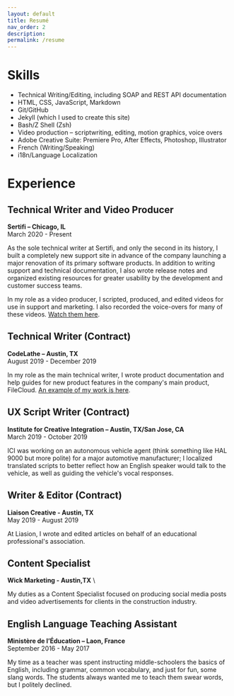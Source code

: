 ```yaml
---
layout: default
title: Resumé
nav_order: 2
description:
permalink: /resume
---
```

# Skills

* Technical Writing/Editing, including SOAP and REST API documentation
* HTML, CSS, JavaScript, Markdown
* Git/GitHub
* Jekyll (which I used to create this site)
* Bash/Z Shell (Zsh)
* Video production – scriptwriting, editing, motion graphics, voice overs
* Adobe Creative Suite: Premiere Pro, After Effects, Photoshop, Illustrator
* French (Writing/Speaking)
* i18n/Language Localization

# Experience
## Technical Writer and Video Producer
**Sertifi – Chicago, IL** \
March 2020 - Present

As the sole technical writer at Sertifi, and only the second in its history, I built a completely new support site in advance of the company launching a major renovation of its primary software products. In addition to writing support and technical documentation, I also wrote release notes and organized existing resources for greater usability by the development and customer success teams.

In my role as a video producer, I scripted, produced, and edited videos for use in support and marketing. I also recorded the voice-overs for many of these videos. [Watch them
 here](video).


## Technical Writer (Contract)
**CodeLathe – Austin, TX** \
August 2019 - December 2019

In my role as the main technical writer, I wrote product documentation and help guides for new product features in the company's main product, FileCloud. [An example of my work is here](https://www.filecloud.com/supportdocs/fcdoc/latest/online/filecloud-administrator-guide/governance-setup/smart-classification).

## UX Script Writer (Contract)
**Institute for Creative Integration – Austin, TX/San Jose, CA** \
March 2019 - October 2019

ICI was working on an autonomous vehicle agent (think something like HAL 9000 but more polite) for a major automotive manufacturer; I localized translated scripts to better reflect how an English speaker would talk to the vehicle, as well as guiding the vehicle's vocal responses.

## Writer & Editor (Contract)
**Liaison Creative - Austin, TX** \
May 2019 - August 2019

At Liasion, I wrote and edited articles on behalf of an educational professional's association.

## Content Specialist
**Wick Marketing - Austin,TX** \

My duties as a Content Specialist focused on producing social media posts and video advertisements for clients in the construction industry.


## English Language Teaching Assistant
**Ministère de l’Éducation – Laon, France** \
September 2016 - May 2017

My time as a teacher was spent instructing middle-schoolers the basics of English, including grammar, common vocabulary, and just for fun, some slang words. The students always wanted me to teach them swear words, but I politely declined.